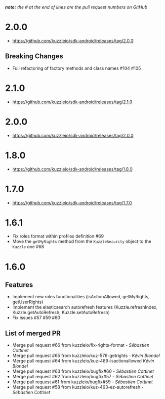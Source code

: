 *__note:__ the # at the end of lines are the pull request numbers on GitHub*

# 2.0.0

* https://github.com/kuzzleio/sdk-android/releases/tag/2.0.0

## Breaking Changes

* Full refactoring of factory methods and class names #104 #105

# 2.1.0

* https://github.com/kuzzleio/sdk-android/releases/tag/2.1.0

# 2.0.0

* https://github.com/kuzzleio/sdk-android/releases/tag/2.0.0

# 1.8.0

* https://github.com/kuzzleio/sdk-android/releases/tag/1.8.0

# 1.7.0

* https://github.com/kuzzleio/sdk-android/releases/tag/1.7.0

# 1.6.1

* Fix roles format within profiles definition #69
* Move the `getMyRights` method from the `KuzzleSecurity` object to the `Kuzzle` one #68

# 1.6.0

## Features

* Implement new roles functionalities (isActionAllowed, getMyRights, getUserRights)
* Implement the elasticsearch autorefresh features (Kuzzle.refreshIndex, Kuzzle.getAutoRefresh, Kuzzle.setAutoRefresh)
* Fix issues #57 #59 #60

## List of merged PR

* Merge pull request #66 from kuzzleio/fix-rights-format - _Sébastien Cottinet_
* Merge pull request #65 from kuzzleio/kuz-576-getrights - _Kévin Blondel_
* Merge pull request #64 from kuzzleio/kuz-489-isactionallowed _Kévin Blondel_
* Merge pull request #63 from kuzzleio/bugfix#60 - _Sébastien Cottinet_
* Merge pull request #62 from kuzzleio/bugfix#57 - _Sébastien Cottinet_
* Merge pull request #61 from kuzzleio/bugfix#59 - _Sébastien Cottinet_
* Merge pull request #58 from kuzzleio/kuz-463-ez-autorefresh - _Sébastien Cottinet_
